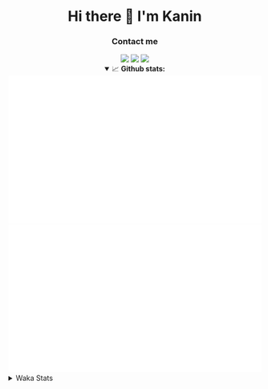 <div align="center">
 <h1>Hi there 👋 I'm Kanin</h1>
 <h3>Contact me</h3>
 <a href="mailto:im@kanin.dev"><img src="https://img.shields.io/badge/gmail-%23D14836.svg?&style=for-the-badge&logo=gmail&logoColor=white"/></a>
 <a href="https://twitter.com/KaninTwt"><img src="https://img.shields.io/badge/twitter-%231DA1F2.svg?&style=for-the-badge&logo=twitter&logoColor=white"/></a>
 <a href="https://www.linkedin.com/in/KaninDev"><img src="https://img.shields.io/badge/linkedin-%230077B5.svg?&style=for-the-badge&logo=linkedin&logoColor=white"/></a>
<details open>
  <summary>📈 <b>Github stats:</b></summary>
  <img src="https://github.com/Kanin/Kanin/blob/master/scripts/GitHubStats/generated/overview.svg"/>
  <img src="https://github.com/Kanin/Kanin/blob/master/scripts/GitHubStats/generated/languages.svg"/>
</details>
</div>

<details>
 <summary>Waka Stats</summary>

<!--START_SECTION:waka-->
![Code Time](http://img.shields.io/badge/Code%20Time-3%2C030%20hrs%2032%20mins-blue)

![Profile Views](http://img.shields.io/badge/Profile%20Views-0-blue)

![Lines of code](https://img.shields.io/badge/From%20Hello%20World%20I%27ve%20Written-822.4%20thousand%20lines%20of%20code-blue)

**🐱 My GitHub Data** 

> 📦 184.3 kB Used in GitHub's Storage 
 > 
> 🏆 363 Contributions in the Year 2025
 > 
> 💼 Opted to Hire
 > 
> 📜 29 Public Repositories 
 > 
> 🔑 21 Private Repositories 
 > 
**I'm an Early 🐤** 

```text
🌞 Morning                2881 commits        ███████░░░░░░░░░░░░░░░░░░   28.71 % 
🌆 Daytime                2868 commits        ███████░░░░░░░░░░░░░░░░░░   28.58 % 
🌃 Evening                2940 commits        ███████░░░░░░░░░░░░░░░░░░   29.30 % 
🌙 Night                  1346 commits        ███░░░░░░░░░░░░░░░░░░░░░░   13.41 % 
```
📅 **I'm Most Productive on Monday** 

```text
Monday                   2028 commits        █████░░░░░░░░░░░░░░░░░░░░   20.21 % 
Tuesday                  1436 commits        ████░░░░░░░░░░░░░░░░░░░░░   14.31 % 
Wednesday                1015 commits        ███░░░░░░░░░░░░░░░░░░░░░░   10.11 % 
Thursday                 1566 commits        ████░░░░░░░░░░░░░░░░░░░░░   15.61 % 
Friday                   1627 commits        ████░░░░░░░░░░░░░░░░░░░░░   16.21 % 
Saturday                 904 commits         ██░░░░░░░░░░░░░░░░░░░░░░░   09.01 % 
Sunday                   1459 commits        ████░░░░░░░░░░░░░░░░░░░░░   14.54 % 
```


📊 **This Week I Spent My Time On** 

```text
🕑︎ Time Zone: America/New_York

💬 Programming Languages: 
Python                   25 hrs 26 mins      █████████████████████░░░░   82.12 % 
JavaScript               4 hrs 22 mins       ████░░░░░░░░░░░░░░░░░░░░░   14.10 % 
JSON with Comments       32 mins             ░░░░░░░░░░░░░░░░░░░░░░░░░   01.75 % 
HTML                     28 mins             ░░░░░░░░░░░░░░░░░░░░░░░░░   01.55 % 
Markdown                 2 mins              ░░░░░░░░░░░░░░░░░░░░░░░░░   00.15 % 

🔥 Editors: 
VS Code                  30 hrs 58 mins      █████████████████████████   100.00 % 

🐱‍💻 Projects: 
Bot                      15 hrs 30 mins      █████████████░░░░░░░░░░░░   50.05 % 
Marshall                 15 hrs 28 mins      ████████████░░░░░░░░░░░░░   49.95 % 

💻 Operating System: 
Windows                  30 hrs 58 mins      █████████████████████████   100.00 % 
```

**I Mostly Code in Python** 

```text
Python                   33 repos            ████████████████░░░░░░░░░   63.46 % 
TypeScript               7 repos             ███░░░░░░░░░░░░░░░░░░░░░░   13.46 % 
Java                     5 repos             ██░░░░░░░░░░░░░░░░░░░░░░░   09.62 % 
HTML                     3 repos             █░░░░░░░░░░░░░░░░░░░░░░░░   05.77 % 
Kotlin                   1 repo              ░░░░░░░░░░░░░░░░░░░░░░░░░   01.92 % 
```



**Timeline**

![Lines of Code chart](https://raw.githubusercontent.com/Kanin/Kanin/master/assets/bar_graph.png)


 Last Updated on 05/10/2025 20:07:15 UTC
<!--END_SECTION:waka-->
</details>
